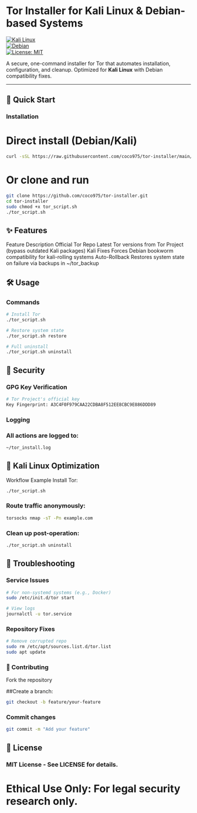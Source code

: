 # Tor Installer for Kali Linux & Debian-based Systems

[![Kali Linux](https://img.shields.io/badge/Kali_Linux-Supported-557C94?logo=kali-linux)](https://www.kali.org/)  
[![Debian](https://img.shields.io/badge/Debian-Supported-A81D33?logo=debian)](https://www.debian.org/)  
[![License: MIT](https://img.shields.io/badge/License-MIT-yellow.svg)](https://opensource.org/licenses/MIT)  

A secure, one-command installer for Tor that automates installation, configuration, and cleanup. Optimized for **Kali Linux** with Debian compatibility fixes.  

---

## 🚀 Quick Start

### Installation  
# Direct install (Debian/Kali)
```bash
curl -sSL https://raw.githubusercontent.com/coco975/tor-installer/main/tor_script.sh | bash
```

# Or clone and run
```bash
git clone https://github.com/coco975/tor-installer.git
cd tor-installer
sudo chmod +x tor_script.sh
./tor_script.sh
```
## ✨ Features
Feature	Description
Official Tor Repo	Latest Tor versions from Tor Project (bypass outdated Kali packages)
Kali Fixes	Forces Debian bookworm compatibility for kali-rolling systems
Auto-Rollback	Restores system state on failure via backups in ~/tor_backup
## 🛠️ Usage
### Commands
```bash
# Install Tor
./tor_script.sh

# Restore system state
./tor_script.sh restore

# Full uninstall
./tor_script.sh uninstall
```
## 🔐 Security
### GPG Key Verification
```bash
# Tor Project's official key
Key Fingerprint: A3C4F0F979CAA22CDBA8F512EE8CBC9E886DDD89
```
### Logging
### All actions are logged to:
```bash
~/tor_install.log
```
## 🐛 Kali Linux Optimization
Workflow Example
Install Tor:
```bash
./tor_script.sh
```
### Route traffic anonymously:
```bash
torsocks nmap -sT -Pn example.com
```
### Clean up post-operation:
```bash
./tor_script.sh uninstall
```
## 🔧 Troubleshooting
### Service Issues
```bash
# For non-systemd systems (e.g., Docker)
sudo /etc/init.d/tor start

# View logs
journalctl -u tor.service
```
### Repository Fixes
```bash
# Remove corrupted repo
sudo rm /etc/apt/sources.list.d/tor.list
sudo apt update
```
### 🤝 Contributing
Fork the repository

##Create a branch:
```bash
git checkout -b feature/your-feature
```
### Commit changes
```bash
git commit -m "Add your feature"
```
## 📜 License
### MIT License - See LICENSE for details.
# Ethical Use Only: For legal security research only.

















